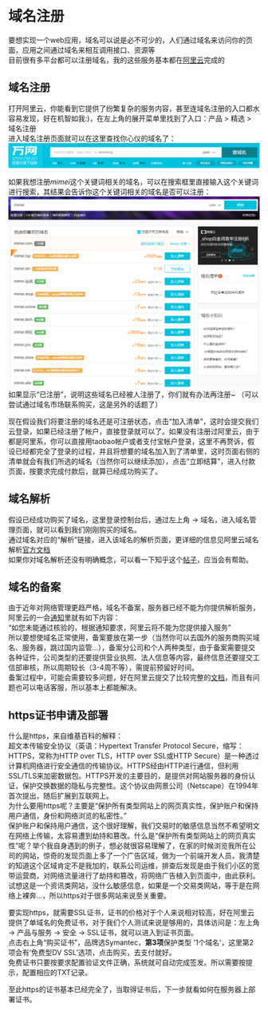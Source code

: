 # 域名注册

要想实现一个web应用，域名可以说是必不可少的，人们通过域名来访问你的页面，应用之间通过域名来相互调用接口、资源等  
目前很有多平台都可以注册域名，我的这些服务基本都在[阿里云](https://www.aliyun.com/)完成的

## 域名注册
打开阿里云，你能看到它提供了纷繁复杂的服务内容，甚至连域名注册的入口都水容易发现，好在机智如我:)，在左上角的展开菜单里找到了入口：产品 > 精选 > 域名注册   
进入域名注册页面就可以在这里查找你心仪的域名了：
![域名注册](./images/domain/01.png)

如果我想注册*mimei*这个关键词相关的域名，可以在搜索框里直接输入这个关键词进行搜索，其结果会告诉你这个关键词相关的域名是否可以注册：
![域名注册](./images/domain/02.png)
如果显示“已注册”，说明这些域名已经被人注册了，你们就有办法再注册~ （可以尝试通过域名市场联系购买，这是另外的话题了）

现在假设我们将要注册的域名还是可注册状态，点击“加入清单”，这时会提交我们云登录，如果已经注册了帐户，直接登录就可以了。如果没有注册过阿里云，由于都是阿里系，你可以直接用taobao帐户或者支付宝帐户登录，这里不再赘诉，假设已经都完全了登录的过程，并且将想要的域名加入到了清单里，这时页面右侧的清单就会有我们所选的域名（当然你可以继续添加），点击“立即结算”，进入付款页面，按要求完成付款后，就算已经成功购买了。


## 域名解析
假设已经成功购买了域名，这里登录控制台后，通过左上角 -> 域名，进入域名管理页面，就可以看到我们刚刚购买的域名。  
通过域名对应的“解析”链接，进入该域名的解析页面，更详细的信息见阿里云域名解析[官方文档](https://help.aliyun.com/document_detail/29716.html)  
如果你对域名解析还没有明确概念，可以看一下知乎这个[帖子](https://www.zhihu.com/question/20266795)，应当会有帮助。

## 域名的备案
由于近年对网络管理更趋严格，域名不备案，服务器已经不能为你提供解析服务，阿里云的一会[通知](https://help.aliyun.com/noticelist/articleid/20722497.html?spm=5176.8087400.4.3.68b415c9ssCxHQ)里就有如下内容：  
“如您未能通过核验的，根据通知要求，阿里云将不能为您提供接入服务”  
所以要想使域名正常使用，备案要放在第一步（当然你可以去国外的服务商购买域名、服务器，跳过国内监管...），备案分公司和个人两种类型，由于备案需要提交各种证件，公司类型的还要提供营业执照、法人信息等内容，最终信息还要提交工信部审核，所以周期较长（3-4周不等），需提前预留好时间。  
备案过程中，可能会需要较多问题，好在阿里云提交了比较完整的[文档](https://help.aliyun.com/document_detail/61819.html?spm=5176.11065259.1996646101.searchclickresult.61f227a0tbGmtS)，而且有问题也可以电话客服，所以基本上都能解决。

## https证书申请及部署
什么是https，来自维基百科的解释：  
超文本传输安全协议（英语：Hypertext Transfer Protocol Secure，缩写：HTTPS，常称为HTTP over TLS，HTTP over SSL或HTTP Secure）是一种透过计算机网络进行安全通信的传输协议。HTTPS经由HTTP进行通信，但利用SSL/TLS来加密数据包。HTTPS开发的主要目的，是提供对网站服务器的身份认证，保护交换数据的隐私与完整性。这个协议由网景公司（Netscape）在1994年首次提出，随后扩展到互联网上。  
为什么要用https呢？主要是“保护所有类型网站上的网页真实性，保护账户和保持用户通信，身份和网络浏览的私密性。”  
保护账户和保持用户通信，这个很好理解，我们交易时的敏感信息当然不希望明文在网络上传输，太容易遭到劫持和篡改。什么是“保护所有类型网站上的网页真实性”呢？举个我自身遇到的例子，想必就很容易理解了，在家的时候浏览我所在公司的网站，惊奇的发现页面上多了一个广告区域，做为一个前端开发人员，我清楚的知道这个区域肯定不是我加的，联系公司运维，排查后发现是由于我们小区的宽带运营商，对网络流量进行了劫持和篡改，将网络广告植入到页面中，由此获利。  
试想这是一个资讯类网站，没什么敏感信息，如果是一个交易类网站，等于是在网络上裸奔...，所以https对于很多网站来说至关重要。  

要实现https，就需要SSL证书，证书的价格对于个人来说相对较高，好在阿里云提供了单域名的免费证书，对于我们个人测试来说是够用的，具体访问是：左上角 -> 产品与服务 -> 安全 -> SSL证书，就可以进入到证书页面。  
点击右上角“购买证书”，品牌选Symantec，**第3项**保护类型 '1个域名'，这里第2项会有‘免费型DV SSL’选项，点击购买，去支付就好。  
免费证书只要按要求配置验证文件正确，系统就可自动完成签发。所以需要按提示，配置相应的TXT记录。

至此https的证书基本已经完全了，当取得证书后，下一步就看如何在服务器上部署证书。